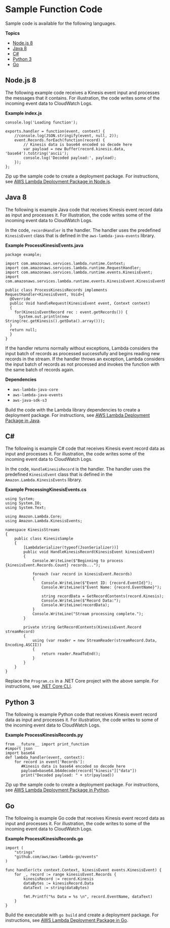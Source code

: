 # Sample Function Code<a name="with-kinesis-create-package"></a>

Sample code is available for the following languages\.

**Topics**
+ [Node\.js 8](#with-kinesis-example-deployment-pkg-nodejs)
+ [Java 8](#with-kinesis-example-deployment-pkg-java)
+ [C\#](#with-kinesis-example-deployment-pkg-dotnet)
+ [Python 3](#with-kinesis-example-deployment-pkg-python)
+ [Go](#with-kinesis-example-deployment-pkg-go)

## Node\.js 8<a name="with-kinesis-example-deployment-pkg-nodejs"></a>

The following example code receives a Kinesis event input and processes the messages that it contains\. For illustration, the code writes some of the incoming event data to CloudWatch Logs\.

**Example index\.js**  

```
console.log('Loading function');

exports.handler = function(event, context) {
    //console.log(JSON.stringify(event, null, 2));
    event.Records.forEach(function(record) {
        // Kinesis data is base64 encoded so decode here
        var payload = new Buffer(record.kinesis.data, 'base64').toString('ascii');
        console.log('Decoded payload:', payload);
    });
};
```

Zip up the sample code to create a deployment package\. For instructions, see [AWS Lambda Deployment Package in Node\.js](nodejs-create-deployment-pkg.md)\.

## Java 8<a name="with-kinesis-example-deployment-pkg-java"></a>

The following is example Java code that receives Kinesis event record data as input and processes it\. For illustration, the code writes some of the incoming event data to CloudWatch Logs\. 

In the code, `recordHandler` is the handler\. The handler uses the predefined `KinesisEvent` class that is defined in the `aws-lambda-java-events` library\.

**Example ProcessKinesisEvents\.java**  

```
package example;

import com.amazonaws.services.lambda.runtime.Context;
import com.amazonaws.services.lambda.runtime.RequestHandler;
import com.amazonaws.services.lambda.runtime.events.KinesisEvent;
import com.amazonaws.services.lambda.runtime.events.KinesisEvent.KinesisEventRecord;

public class ProcessKinesisRecords implements RequestHandler<KinesisEvent, Void>{
  @Override
  public Void handleRequest(KinesisEvent event, Context context)
  {
    for(KinesisEventRecord rec : event.getRecords()) {
      System.out.println(new String(rec.getKinesis().getData().array()));
  }
  return null;
  }
}
```

If the handler returns normally without exceptions, Lambda considers the input batch of records as processed successfully and begins reading new records in the stream\. If the handler throws an exception, Lambda considers the input batch of records as not processed and invokes the function with the same batch of records again\. 

**Dependencies**
+ `aws-lambda-java-core`
+ `aws-lambda-java-events`
+ `aws-java-sdk-s3`

Build the code with the Lambda library dependencies to create a deployment package\. For instructions, see [AWS Lambda Deployment Package in Java](lambda-java-how-to-create-deployment-package.md)\.

## C\#<a name="with-kinesis-example-deployment-pkg-dotnet"></a>

The following is example C\# code that receives Kinesis event record data as input and processes it\. For illustration, the code writes some of the incoming event data to CloudWatch Logs\. 

 In the code, `HandleKinesisRecord` is the handler\. The handler uses the predefined `KinesisEvent` class that is defined in the `Amazon.Lambda.KinesisEvents` library\. 

**Example ProcessingKinesisEvents\.cs**  

```
using System;
using System.IO;
using System.Text;
 
using Amazon.Lambda.Core;
using Amazon.Lambda.KinesisEvents;
 
namespace KinesisStreams
{
    public class KinesisSample
    {
    	[LambdaSerializer(typeof(JsonSerializer))]
        public void HandleKinesisRecord(KinesisEvent kinesisEvent)
        {
            Console.WriteLine($"Beginning to process {kinesisEvent.Records.Count} records...");
 
            foreach (var record in kinesisEvent.Records)
            {
                Console.WriteLine($"Event ID: {record.EventId}");
                Console.WriteLine($"Event Name: {record.EventName}");
 
                string recordData = GetRecordContents(record.Kinesis);
                Console.WriteLine($"Record Data:");
                Console.WriteLine(recordData);
            }
            Console.WriteLine("Stream processing complete.");
        }

        private string GetRecordContents(KinesisEvent.Record streamRecord)
        {
            using (var reader = new StreamReader(streamRecord.Data, Encoding.ASCII))
            {
                return reader.ReadToEnd();
            }
        }
    }
}
```
Replace the `Program.cs` in a \.NET Core project with the above sample\. For instructions, see [\.NET Core CLI](lambda-dotnet-coreclr-deployment-package.md)\.

## Python 3<a name="with-kinesis-example-deployment-pkg-python"></a>

 The following is example Python code that receives Kinesis event record data as input and processes it\. For illustration, the code writes to some of the incoming event data to CloudWatch Logs\.

**Example ProcessKinesisRecords\.py**  

```
from __future__ import print_function
#import json
import base64
def lambda_handler(event, context):
    for record in event['Records']:
       #Kinesis data is base64 encoded so decode here
       payload=base64.b64decode(record["kinesis"]["data"])
       print("Decoded payload: " + str(payload))
```

Zip up the sample code to create a deployment package\. For instructions, see [AWS Lambda Deployment Package in Python](lambda-python-how-to-create-deployment-package.md)\.

## Go<a name="with-kinesis-example-deployment-pkg-go"></a>

 The following is example Go code that receives Kinesis event record data as input and processes it\. For illustration, the code writes to some of the incoming event data to CloudWatch Logs\. 

**Example ProcessKinesisRecords\.go**  

```
import (
    "strings"
    "github.com/aws/aws-lambda-go/events"
)

func handler(ctx context.Context, kinesisEvent events.KinesisEvent) {
    for _, record := range kinesisEvent.Records {
        kinesisRecord := record.Kinesis
        dataBytes := kinesisRecord.Data
        dataText := string(dataBytes)

        fmt.Printf("%s Data = %s \n", record.EventName, dataText) 
    }
}
```

Build the executable with `go build` and create a deployment package\. For instructions, see [AWS Lambda Deployment Package in Go](lambda-go-how-to-create-deployment-package.md)\.

